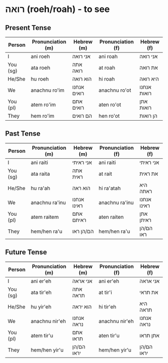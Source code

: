 # רואה (roeh/roah) - to see

## Present Tense

| Person        | Pronunciation (m) | Hebrew (m) | Pronunciation (f) | Hebrew (f) |
|---------------|-------------------|------------|-------------------|------------|
| I             | ani roeh          | אני רואה   | ani roah          | אני רואה   |
| You (sg)      | ata roeh          | אתה רואה   | at roah           | את רואה    |
| He/She        | hu roeh           | הוא רואה   | hi roah           | היא רואה   |
| We            | anachnu ro'im     | אנחנו רואים| anachnu ro'ot     | אנחנו רואות|
| You (pl)      | atem ro'im        | אתם רואים  | aten ro'ot        | אתן רואות  |
| They          | hem ro'im         | הם רואים   | hen ro'ot         | הן רואות   |

## Past Tense

| Person        | Pronunciation (m) | Hebrew (m) | Pronunciation (f) | Hebrew (f) |
|---------------|-------------------|------------|-------------------|------------|
| I             | ani raiti         | אני ראיתי  | ani raiti         | אני ראיתי  |
| You (sg)      | ata raita         | אתה ראית   | at rait           | את ראית    |
| He/She        | hu ra'ah          | הוא ראה    | hi ra'atah        | היא ראתה   |
| We            | anachnu ra'inu    | אנחנו ראינו| anachnu ra'inu    | אנחנו ראינו|
| You (pl)      | atem raitem       | אתם ראיתם  | aten raiten       | אתן ראיתן  |
| They          | hem/hen ra'u      | הם/הן ראו  | hem/hen ra'u      | הם/הן ראו  |

## Future Tense

| Person        | Pronunciation (m) | Hebrew (m) | Pronunciation (f) | Hebrew (f) |
|---------------|-------------------|------------|-------------------|------------|
| I             | ani er'eh         | אני אראה   | ani er'eh         | אני אראה   |
| You (sg)      | ata tir'eh        | אתה תראה   | at tir'i          | את תראי    |
| He/She        | hu yir'eh         | הוא יראה   | hi tir'eh         | היא תראה   |
| We            | anachnu nir'eh    | אנחנו נראה | anachnu nir'eh    | אנחנו נראה |
| You (pl)      | atem tir'u        | אתם תראו   | aten tir'u        | אתן תראו   |
| They          | hem/hen yir'u     | הם/הן יראו | hem/hen yir'u     | הם/הן יראו |
